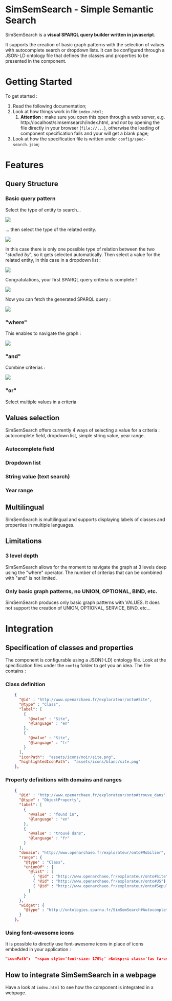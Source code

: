 # SimSemSearch - Simple Semantic Search

SimSemSearch is a **visual SPARQL query builder written in javascript**.

It supports the creation of basic graph patterns with the selection of values with autocomplete search or dropdown lists. It can be configured through a JSON-LD ontology file that defines the classes and properties to be presented in the component.

# Getting Started

To get started :

1. Read the following documentation;
2. Look at how things work in file `index.html`; 
   1. **Attention** : make sure you open this open through a web server, e.g. http://localhost/simsemsearch/index.html, and *not* by opening the file directly in your browser (`file://...`), otherwise the loading of component specification fails and your will get a blank page;
3. Look at how the specification file is written under `config/spec-search.json`;

# Features

## Query Structure

### Basic query pattern

Select the type of entity to search...

![](documentation/1-screenshot-class-selection.png)

... then select the type of the related entity.

![](documentation/2-screenshot-object-type-selection.png)

In this case there is only one possible type of relation between the two "_studied by_", so it gets selected automatically. Then select a value for the related entity, in this case in a dropdown list :

![](documentation/3-screenshot-value-selection.png)

Congratulations, your first SPARQL query criteria is complete !

![](documentation/4-screenshot-criteria.png)

Now you can fetch the generated SPARQL query :

![](documentation/5-screenshot-sparql.png)

### "where"

This enables to navigate the graph :

![](documentation/6-where.png)

### "and"

Combine criterias :

![](documentation/7-and.png)

### "or"

Select multiple values in a criteria

## Values selection

SimSemSearch offers currently 4 ways of selecting a value for a criteria : autocomplete field, dropdown list, simple string value, year range.

### Autocomplete field

### Dropdown list

### String value (text search)

### Year range

## Multilingual

SimSemSearch is multilingual and supports displaying labels of classes and properties in multiple languages.


## Limitations

### 3 level depth

SimSemSearch allows for the moment to navigate the graph at 3 levels deep using the "where" operator. The number of criterias that can be combined with "and" is not limited.

### Only basic graph patterns, no UNION, OPTIONAL, BIND, etc.

SimSemSearch produces only basic graph patterns with VALUES. It does not support the creation of UNION, OPTIONAL, SERVICE, BIND, etc...

# Integration

## Specification of classes and properties

The component is configurable using a JSON(-LD) ontology file. Look at the specification files under the `config` folder to get you an idea. The file contains :

### Class definition

```json
    {
      "@id" : "http://www.openarchaeo.fr/explorateur/onto#Site",
      "@type" : "Class",
      "label": [
        {
          "@value" : "Site",
          "@language" : "en"
        },
        {
          "@value" : "Site",
          "@language" : "fr"
        }
      ],
	  "iconPath":  "assets/icons/noir/site.png",
	  "highlightedIconPath":  "assets/icons/blanc/site.png"
    },
```

### Property definitions with domains and ranges

```json
    {
      "@id" : "http://www.openarchaeo.fr/explorateur/onto#trouve_dans",
      "@type" : "ObjectProperty",
      "label": [
        {
          "@value" : "found in",
          "@language" : "en"
        },
        {
          "@value" : "trouvé dans",
          "@language" : "fr"
        }
      ],
      "domain": "http://www.openarchaeo.fr/explorateur/onto#Mobilier",
      "range": {
        "@type" : "Class",
        "unionOf" : {
          "@list" : [ 
            { "@id" : "http://www.openarchaeo.fr/explorateur/onto#Site"},
            { "@id" : "http://www.openarchaeo.fr/explorateur/onto#US"},
            { "@id" : "http://www.openarchaeo.fr/explorateur/onto#Sepulture"}
          ]
        }
      },
      "widget": {
        "@type" : "http://ontologies.sparna.fr/SimSemSearch#AutocompleteWidget"
      }
    },
```

### Using font-awesome icons

It is possible to directly use font-awesome icons in place of icons embedded in your application :

```json
"iconPath":  "<span style='font-size: 170%;' >&nbsp;<i class='fas fa-user'></i></span>",
```

## How to integrate SimSemSearch in a webpage

Have a look at `index.html` to see how the component is integrated in a webpage.







